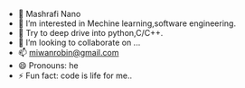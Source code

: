 - 👋 Mashrafi Nano
- 👀 I’m interested in Mechine learning,software engineering.
- 🌱 Try to deep drive into python,C/C++.
- 💞️ I’m looking to collaborate on ...
- 📫 miwanrobin@gmail.com
- 😄 Pronouns: he
- ⚡ Fun fact: code is life for me..

<!---
MashrafiNano/MashrafiNano is a ✨ special ✨ repository because its `README.md` (this file) appears on your GitHub profile.
You can click the Preview link to take a look at your changes.
--->
